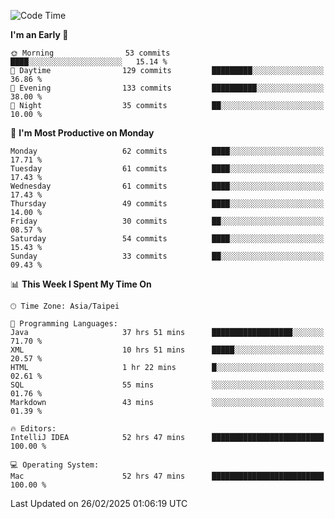 <!--START_SECTION:waka-->
![Code Time](http://img.shields.io/badge/Code%20Time-1%2C743%20hrs%2017%20mins-blue)

**I'm an Early 🐤** 

```text
🌞 Morning                53 commits          ████░░░░░░░░░░░░░░░░░░░░░   15.14 % 
🌆 Daytime                129 commits         █████████░░░░░░░░░░░░░░░░   36.86 % 
🌃 Evening                133 commits         ██████████░░░░░░░░░░░░░░░   38.00 % 
🌙 Night                  35 commits          ██░░░░░░░░░░░░░░░░░░░░░░░   10.00 % 
```
📅 **I'm Most Productive on Monday** 

```text
Monday                   62 commits          ████░░░░░░░░░░░░░░░░░░░░░   17.71 % 
Tuesday                  61 commits          ████░░░░░░░░░░░░░░░░░░░░░   17.43 % 
Wednesday                61 commits          ████░░░░░░░░░░░░░░░░░░░░░   17.43 % 
Thursday                 49 commits          ████░░░░░░░░░░░░░░░░░░░░░   14.00 % 
Friday                   30 commits          ██░░░░░░░░░░░░░░░░░░░░░░░   08.57 % 
Saturday                 54 commits          ████░░░░░░░░░░░░░░░░░░░░░   15.43 % 
Sunday                   33 commits          ██░░░░░░░░░░░░░░░░░░░░░░░   09.43 % 
```


📊 **This Week I Spent My Time On** 

```text
🕑︎ Time Zone: Asia/Taipei

💬 Programming Languages: 
Java                     37 hrs 51 mins      ██████████████████░░░░░░░   71.70 % 
XML                      10 hrs 51 mins      █████░░░░░░░░░░░░░░░░░░░░   20.57 % 
HTML                     1 hr 22 mins        █░░░░░░░░░░░░░░░░░░░░░░░░   02.61 % 
SQL                      55 mins             ░░░░░░░░░░░░░░░░░░░░░░░░░   01.76 % 
Markdown                 43 mins             ░░░░░░░░░░░░░░░░░░░░░░░░░   01.39 % 

🔥 Editors: 
IntelliJ IDEA            52 hrs 47 mins      █████████████████████████   100.00 % 

💻 Operating System: 
Mac                      52 hrs 47 mins      █████████████████████████   100.00 % 
```


 Last Updated on 26/02/2025 01:06:19 UTC
<!--END_SECTION:waka-->

